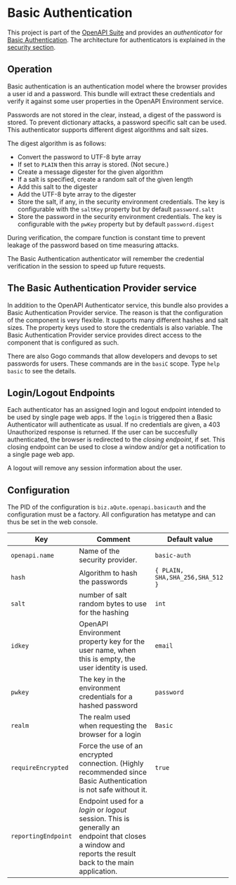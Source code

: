 # Basic Authentication

This project is part of the [OpenAPI Suite][openapi] and provides an _authenticator_ for [Basic Authentication][basic]. The architecture for authenticators is explained in the [security section][security].

## Operation

Basic authentication is an authentication model where the browser provides a user id and a password. This bundle will extract these credentials and verify it against some user properties in the OpenAPI Environment service.

Passwords are not stored in the clear, instead, a digest of the password is stored. To prevent dictionary attacks, a password specific salt can be used. This authenticator supports different digest algorithms and salt sizes.

The digest algorithm is as follows:

* Convert the password to UTF-8 byte array
* If set to `PLAIN` then this array is stored. (Not secure.)
* Create a message digester for the given algorithm
* If a salt is specified, create a random salt of the given length
* Add this salt to the digester
* Add the UTF-8 byte array to the digester
* Store the salt, if any, in the security environment credentials. The key is configurable with the `saltKey` property but by default `password.salt`
* Store the password in the security environment credentials. The key is configurable with the `pwKey` property but by default `password.digest`

During verification, the compare function is constant time to prevent leakage of the password based on time measuring attacks.

The Basic Authentication authenticator will remember the credential verification in the session to speed up future requests.

## The Basic Authentication Provider service

In addition to the OpenAPI Authenticator service, this bundle also provides a Basic Authentication Provider service. The reason is that the configuration of the component is very flexible. It supports many different hashes and salt sizes. The property keys used to store the credentials is also variable. The Basic Authentication Provider service provides direct access to the component that is configured as such.

There are also Gogo commands that allow developers and devops to set passwords for users. These commands are in the `basiC` scope. Type `help basic` to see the details.

## Login/Logout Endpoints

Each authenticator has an assigned login and logout endpoint intended to be used by single page web apps. If the `login` is triggered then a Basic Authenticator will authenticate as usual. If no credentials are given, a 403 Unauthorized response is returned. If the user can be succesfully authenticated, the browser is redirected to the _closing endpoint_, if set. This closing endpoint can be used to close a window and/or get a notification to a single page web app.

A logout will remove any session information about the user.


## Configuration

The PID of the configuration is `biz.aQute.openapi.basicauth` and the configuration must be a factory. All configuration has metatype and can thus be set in the web console.

|  Key    | Comment                               | Default value                 |
|---------|---------------------------------------|-------------------------------|
| `openapi.name`  | Name of the security provider.        | `basic-auth`                  |
| `hash`  | Algorithm to hash the passwords       | `{ PLAIN, SHA,SHA_256,SHA_512 }` |
| `salt`  | number of salt random bytes to use for the hashing           | `int`                    |
| `idkey` | OpenAPI Environment property key for the user name, when this is empty, the user identity is used.   | `email`                 |
| `pwkey` | The key in the environment credentials for a hashed password  | `password`                 |
| `realm` | The realm used when requesting the browser for a login | `Basic` |
| `requireEncrypted`| Force the use of an encrypted connection. (Highly recommended since Basic Authentication is not safe without it.| `true` |
| `reportingEndpoint` | Endpoint used for a _login_ or _logout_ session. This is generally an endpoint that closes a window and reports the result back to the main application. | |


[basic]: https://tools.ietf.org/html/rfc2617
[openapi]: http://aqute.biz/openapi
[security]: http://aqute.biz/openapi/security.html